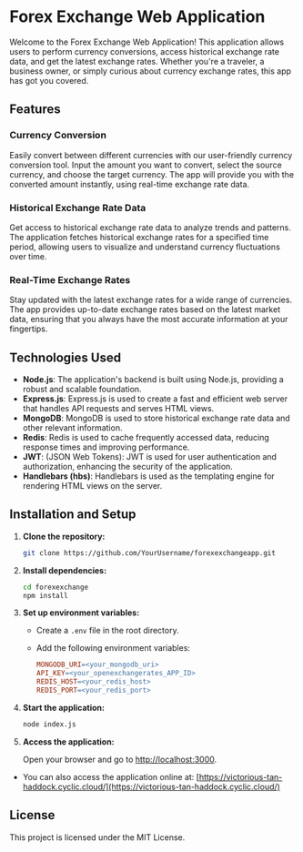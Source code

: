 # Forex Exchange Web Application

Welcome to the Forex Exchange Web Application! This application allows users to perform currency conversions, access historical exchange rate data, and get the latest exchange rates. Whether you're a traveler, a business owner, or simply curious about currency exchange rates, this app has got you covered.

## Features

### Currency Conversion

Easily convert between different currencies with our user-friendly currency conversion tool. Input the amount you want to convert, select the source currency, and choose the target currency. The app will provide you with the converted amount instantly, using real-time exchange rate data.

### Historical Exchange Rate Data

Get access to historical exchange rate data to analyze trends and patterns. The application fetches historical exchange rates for a specified time period, allowing users to visualize and understand currency fluctuations over time.

### Real-Time Exchange Rates

Stay updated with the latest exchange rates for a wide range of currencies. The app provides up-to-date exchange rates based on the latest market data, ensuring that you always have the most accurate information at your fingertips.

## Technologies Used

- **Node.js**: The application's backend is built using Node.js, providing a robust and scalable foundation.
- **Express.js**: Express.js is used to create a fast and efficient web server that handles API requests and serves HTML views.
- **MongoDB**: MongoDB is used to store historical exchange rate data and other relevant information.
- **Redis**: Redis is used to cache frequently accessed data, reducing response times and improving performance.
- **JWT**: (JSON Web Tokens): JWT is used for user authentication and authorization, enhancing the security of the application.
- **Handlebars (hbs)**: Handlebars is used as the templating engine for rendering HTML views on the server.

## Installation and Setup

1. **Clone the repository:**

    ```bash
    git clone https://github.com/YourUsername/forexexchangeapp.git
    ```

2. **Install dependencies:**

    ```bash
    cd forexexchange
    npm install
    ```

3. **Set up environment variables:**

    - Create a `.env` file in the root directory.
    - Add the following environment variables:

      ```makefile
      MONGODB_URI=<your_mongodb_uri>
      API_KEY=<your_openexchangerates_APP_ID>
      REDIS_HOST=<your_redis_host>
      REDIS_PORT=<your_redis_port>
      ```

4. **Start the application:**

    ```bash
    node index.js
    ```

5. **Access the application:**

    Open your browser and go to [http://localhost:3000](http://localhost:3000).
   
- You can also access the application online at: [https://victorious-tan-haddock.cyclic.cloud/](https://victorious-tan-haddock.cyclic.cloud/)

## License

This project is licensed under the MIT License.
